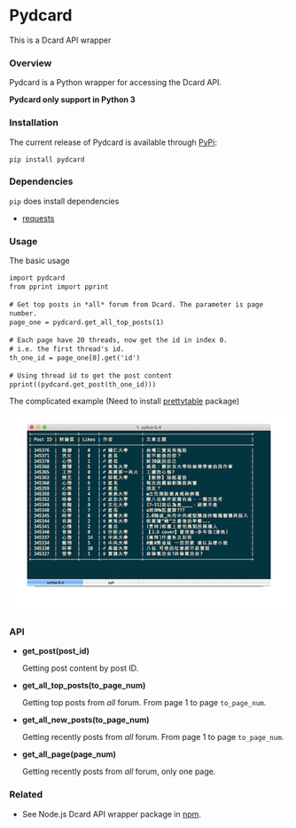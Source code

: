 # Pydcard
This is a Dcard API wrapper

### Overview

Pydcard is a Python wrapper for accessing the Dcard API.

**Pydcard only support in Python 3**


### Installation

The current release of Pydcard is available through [PyPi](https://pypi.python.org/pypi/pydcard):

```
pip install pydcard
```

### Dependencies

`pip` does install dependencies

- [requests](https://github.com/kennethreitz/requests)

### Usage

The basic usage

```
import pydcard
from pprint import pprint

# Get top posts in *all* forum from Dcard. The parameter is page number.
page_one = pydcard.get_all_top_posts(1)

# Each page have 20 threads, now get the id in index 0.
# i.e. the first thread's id.
th_one_id = page_one[0].get('id')

# Using thread id to get the post content
pprint((pydcard.get_post(th_one_id)))
```

The complicated example (Need to install [prettytable](https://pypi.python.org/pypi/prettytable) package)

![dcard_term](./screenshots/dcard_term.gif)

### API

- **get_post(post_id)**

    Getting post content by post ID.

- **get_all_top_posts(to_page_num)**

    Getting top posts from *all* forum. From page 1 to page `to_page_num`.

- **get_all_new_posts(to_page_num)**

    Getting recently posts from *all* forum. From page 1 to page `to_page_num`.

- **get_all_page(page_num)**

    Getting recently posts from *all* forum, only one page.

### Related

- See Node.js Dcard API wrapper package in [npm](https://www.npmjs.com/package/dcard).
